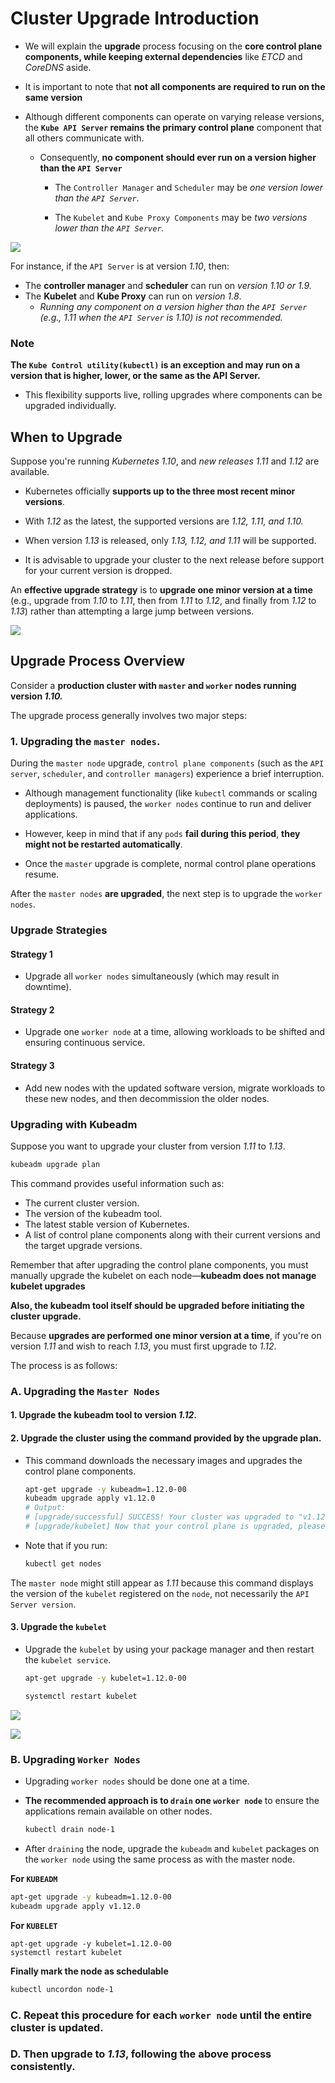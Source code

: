 # Cluster Upgrade Introduction

-   We will explain the **upgrade** process focusing on the **core control plane components, while keeping external dependencies** like *ETCD* and *CoreDNS* aside.

-   It is important to note that **not all components are required to run on the same version**

-   Although different components can operate on varying release versions, the **```Kube API Server``` remains the primary control plane** component that all others communicate with.
    -   Consequently, **no component should ever run on a version higher than the ```API Server```**
        -   The ```Controller Manager``` and ```Scheduler``` may be *one version lower than the ```API Server```*.

        -   The ```Kubelet``` and ```Kube Proxy Components``` may be *two versions lower than the ```API Server```.*

![](../../images/kubernetes_cluster3.png)

For instance, if the ```API Server``` is at version *1.10*, then:

-   The **controller manager** and **scheduler** can run on *version 1.10 or 1.9.*
-   The **Kubelet** and **Kube Proxy** can run on *version 1.8*. 
    -   *Running any component on a version higher than the ```API Server``` (e.g., 1.11 when the ```API Server``` is 1.10) is not recommended.*

### Note
**The ```Kube Control utility(kubectl)``` is an exception and may run on a version that is higher, lower, or the same as the API Server.** 
-   This flexibility supports live, rolling upgrades where components can be upgraded individually.


## When to Upgrade
Suppose you're running *Kubernetes 1.10*, and *new releases 1.11* and *1.12* are available. 
-   Kubernetes officially **supports up to the three most recent minor versions**. 

-   With *1.12* as the latest, the supported versions are *1.12, 1.11, and 1.10.* 

-   When version *1.13* is released, only *1.13, 1.12, and 1.11* will be supported. 

-   It is advisable to upgrade your cluster to the next release before support for your current version is dropped.


An **effective upgrade strategy** is to **upgrade one minor version at a time** (e.g., upgrade from *1.10* to *1.11*, then from *1.11* to *1.12*, and finally from *1.12* to *1.13*) rather than attempting a large jump between versions.

![](../../images/kubernetes_cluster4.png)

## Upgrade Process Overview
Consider a **production cluster with ```master``` and ```worker``` nodes running version *1.10.*** 

The upgrade process generally involves two major steps:

### 1. Upgrading the ```master nodes```.

During the ```master node``` upgrade, ```control plane components``` (such as the ```API server```, ```scheduler```, and ```controller managers```) experience a brief interruption.

-   Although management functionality (like ```kubectl``` commands or scaling deployments) is paused, the ```worker nodes``` continue to run and deliver applications.

-   However, keep in mind that if any ```pods``` **fail during this period**, **they might not be restarted automatically**.

-   Once the ```master``` upgrade is complete, normal control plane operations resume.


After the ```master nodes``` **are upgraded**, the next step is to upgrade the ```worker nodes```. 

###  Upgrade Strategies

#### Strategy 1
-   Upgrade all ```worker nodes``` simultaneously (which may result in downtime).

#### Strategy 2
-   Upgrade one ```worker node``` at a time, allowing workloads to be shifted and ensuring continuous service.

#### Strategy 3
-   Add new nodes with the updated software version, migrate workloads to these new nodes, and then decommission the older nodes.


### Upgrading with Kubeadm
Suppose you want to upgrade your cluster from version *1.11* to *1.13*. 
```bash
kubeadm upgrade plan
```

This command provides useful information such as:

-   The current cluster version.
-   The version of the kubeadm tool.
-   The latest stable version of Kubernetes.
-   A list of control plane components along with their current versions and the target upgrade versions.


Remember that after upgrading the control plane components, you must manually upgrade the kubelet on each node—**kubeadm does not manage kubelet upgrades**

**Also, the kubeadm tool itself should be upgraded before initiating the cluster upgrade.**

Because **upgrades are performed one minor version at a time**, if you're on version *1.11* and wish to reach *1.13*, you must first upgrade to *1.12*. 

The process is as follows:

### A. Upgrading the ```Master Nodes```
#### 1.  Upgrade the kubeadm tool to version *1.12*.
#### 2.  Upgrade the cluster using the command provided by the upgrade plan. 
-   This command downloads the necessary images and upgrades the control plane components.

    ```bash
    apt-get upgrade -y kubeadm=1.12.0-00
    kubeadm upgrade apply v1.12.0
    # Output:
    # [upgrade/successful] SUCCESS! Your cluster was upgraded to "v1.12.0". Enjoy!
    # [upgrade/kubelet] Now that your control plane is upgraded, please proceed with upgrading your kubelets if you haven't already done so.
    ```


-   Note that if you run:
    ```bash
    kubectl get nodes
    ```
The ```master node``` might still appear as *1.11* because this command displays the version of the ```kubelet``` registered on the ```node```, not necessarily the ```API Server version```.

#### 3. Upgrade the ```kubelet```
-   Upgrade the ```kubelet``` by using your package manager and then restart the ```kubelet service```.
    ```bash
    apt-get upgrade -y kubelet=1.12.0-00

    systemctl restart kubelet
    ```

![](../../images/kubernetes_cluster5.png)

![](../../images/kubernetes_cluster6.png)

### B. Upgrading ```Worker Nodes```
-   Upgrading ```worker nodes``` should be done one at a time. 

-   **The recommended approach is to ```drain``` one ```worker node```** to ensure the applications remain available on other nodes. 
    ```bash
    kubectl drain node-1
    ```
-   After ```draining``` the node, upgrade the ```kubeadm``` and ```kubelet``` packages on the  ```worker node``` using the same process as with the master node.

**For ```KUBEADM```**
```bash
apt-get upgrade -y kubeadm=1.12.0-00
kubeadm upgrade apply v1.12.0
```

**For ```KUBELET```**
```
apt-get upgrade -y kubelet=1.12.0-00
systemctl restart kubelet
```
**Finally mark the node as schedulable**
```bash
kubectl uncordon node-1
```

### C. Repeat this procedure for each ```worker node``` until the entire cluster is updated.

### D. Then upgrade to *1.13*, following the above process consistently.